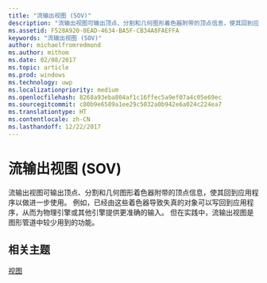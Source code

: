 ```yaml
---
title: "流输出视图 (SOV)"
description: "流输出视图可输出顶点、分割和几何图形着色器附带的顶点信息，使其回到应用程序以做进一步使用。"
ms.assetid: F528A920-0EAD-4634-BA5F-CB34A8FAEFFA
keywords: "流输出视图 (SOV)"
author: michaelfromredmond
ms.author: mithom
ms.date: 02/08/2017
ms.topic: article
ms.prod: windows
ms.technology: uwp
ms.localizationpriority: medium
ms.openlocfilehash: 8268a93eba804af1c16ffec5a9ef07a4c05e69ec
ms.sourcegitcommit: c80b9e6589a1ee29c5032a0b942e6a024c224ea7
ms.translationtype: HT
ms.contentlocale: zh-CN
ms.lasthandoff: 12/22/2017
---
```

# <a name="stream-output-view-sov"></a>流输出视图 (SOV)


流输出视图可输出顶点、分割和几何图形着色器附带的顶点信息，使其回到应用程序以做进一步使用。 例如，已经由这些着色器导致失真的对象可以写回到应用程序，从而为物理引擎或其他引擎提供更准确的输入。 但在实践中，流输出视图是图形管道中较少用到的功能。

## <a name="span-idrelated-topicsspanrelated-topics"></a><span id="related-topics"></span>相关主题


[视图](views.md)

 

 





